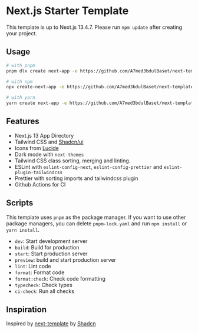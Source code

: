 # Next.js Starter Template

This template is up to Next.js 13.4.7. Please run `npm update` after creating your project.

## Usage

```bash
# with pnpm
pnpm dlx create next-app -e https://github.com/A7med3bdulBaset/next-template

# with npm
npx create-next-app -e https://github.com/A7med3bdulBaset/next-template

# with yarn
yarn create next-app -e https://github.com/A7med3bdulBaset/next-template
```

## Features

-  Next.js 13 App Directory
-  Tailwind CSS and [Shadcn/ui](https://ui.shadcn.com)
-  Icons from [Lucide](https://lucide.dev)
-  Dark mode with `next-themes`
-  Tailwind CSS class sorting, merging and linting.
-  ESLint with `eslint-config-next`, `eslint-config-prettier` and `eslint-plugin-tailwindcss`
-  Prettier with sorting imports and tailwindcss plugin
-  Github Actions for CI

## Scripts

This template uses `pnpm` as the package manager. If you want to use other package managers, you can delete `pnpm-lock.yaml` and run `npm install` or `yarn install`.

- `dev`: Start development server
- `build`: Build for production
- `start`: Start production server
- `preview`: build and start production server
- `lint`: Lint code
- `format`: Format code
- `format:check`: Check code formatting
- `typecheck`: Check types
- `ci-check`: Run all checks

## Inspiration

Inspired by [next-template](https://github.com/shadcn/next-template) by [Shadcn](https://github.com/shadcn)

